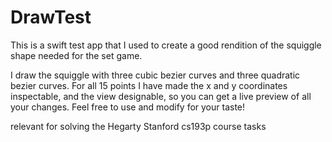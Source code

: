 # DrawTest
This is a swift test app that I used to create a good rendition of the squiggle shape needed for the set game.

I draw the squiggle with three cubic bezier curves and three quadratic bezier curves. For all 15 points I have made the x and y coordinates inspectable, and the view designable, so you can get a live preview of all your changes. Feel free to use and modify for your taste! 

relevant for solving the Hegarty Stanford cs193p course tasks
